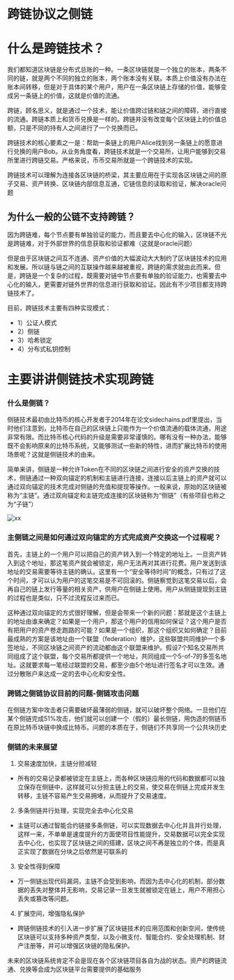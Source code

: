 # 跨链协议之侧链

# 什么是跨链技术？

我们都知道区块链是分布式总账的一种。一条区块链就是一个独立的账本，两条不同的链，就是两个不同的独立的账本，两个账本没有关联。本质上价值没有办法在账本间转移，但是对于具体的某个用户，用户在一条区块链上存储的价值，能够变成另一条链上的价值，这就是价值的流通。

跨链，顾名思义，就是通过一个技术，能让价值跨过链和链之间的障碍，进行直接的流通。跨链本质上和货币兑换是一样的。跨链并没有改变每个区块链上的价值总额，只是不同的持有人之间进行了一个兑换而已。

跨链技术的核心要素之一是：帮助一条链上的用户Alice找到另一条链上的愿意进行兑换的用户Bob。从业务角度看，跨链技术就是一个交易所，让用户能够到交易所里进行跨链交易。严格来说，币币交易所就是一个跨链技术的实现。


跨链技术可以理解为连接各区块链的桥梁，其主要应用在于实现各区块链之间的原子交易、资产转换、区块链内部信息互通，它链信息的读取和验证，解决oracle问题

## 为什么一般的公链不支持跨链？
因为跨链难，每个节点要有单独验证的能力，而且要去中心化的输入，区块链不光是跨链难，对于外部世界的信息获取和验证都难（这就是oracle问题）



但是由于区块链之间互不连通、资产价值的大幅波动大大制约了区块链技术的应用和发展。所以链与链之间的互联操作越来越被重视，跨链的需求就由此而来。但是，跨链是一个复杂的过程，既需要对链中节点要有单独的验证能力，也需要去中心化的输入，更需要对链外世界的信息进行获取和验证。因此有不少项目都支持跨链技术了。

目前，跨链技术主要有四种实现模式：

 - 1）公证人模式
 - 2）侧链
 - 3）哈希锁定
 - 4）分布式私钥控制

# 主要讲讲侧链技术实现跨链

### 什么是侧链？


侧链技术最初由比特币的核心开发者于2014年在论文sidechains.pdf里提出，当时他们注意到，比特币在自己的区块链上只能作为一个价值流通的载体流通，用途非常有限。而比特币核心代码的升级是需要非常谨慎的。哪有没有一种办法，能够既不会影响原来的比特币系统，又能够测试一些新的特性，进而扩展比特币的使用场景呢？这就是侧链技术的由来。

简单来讲，侧链是一种允许Token在不同的区块链之间进行安全的资产交换的技术，侧链通过一种双向锚定的机制和主链进行连接，连接以后主链上的资产就可以通过双向锚定的技术完成对侧链的充值和提现等操作。一般来说，原始的区块链被称为“主链”。通过双向锚定和主链完成连接的区块链称为“侧链”（有些项目也称之为“子链”）

![xx](https://bihu2001.oss-cn-shanghai.aliyuncs.com/img/9f9183ecf9e16d82a44cbc48334e469d.png?x-oss-process=style/size_lg)

### 主侧链之间是如何通过双向锚定的方式完成资产交换这一个过程呢？

首先，主链上的一个用户可以把自己的资产转入到一个特定的地址上。一旦资产转入到这个地址，那这笔资产就会被锁定，用户无法再对其进行花费。用户发送到该地址的交易需要等待主链的确认。这里有一个“安全等待时间”的概念，只有过了这个时间，才可以认为用户的这笔交易是不可回滚的。侧链察觉到这笔交易以后，会再自己的链上发行等量的相关资产，供用户在侧链上使用。用户从侧链提现到主链的过程也是类似，只不过流程反过来而已。


这种通过双向锚定的方式很好理解，但是会带来一个新的问题：那就是这个主链上的地址由谁来确定？如果是一个用户，那这个用户的信用如何保证？这个用户是否有把用户的资产卷走跑路的可能？如果是一个组织，那这个组织又如何确定？目前最成熟的方案是该地址由一个联盟（federation）维护，这些联盟共同维护一个多签地址，不同区块链之间资产的流动都由这个联盟来维护。假设7个知名交易所共同组成了这个联盟，每个交易所都提供一个地址，共同组成一个5-of-7的多签名地址。这就要求每一笔经过联盟的交易，都至少由5个地址进行签名才可以生效。通过分散账户来达成一定的去中心化和安全性。

### 跨链之侧链协议目前的问题-侧链攻击问题

在侧链方案中攻击者只需要破坏最薄弱的侧链，就可以破坏整个网络。一旦他们在某个侧链完成51%攻击，他们就可以创建一个（假的）最长侧链，用伪造的侧链币在原比特币块链中换成比特币。问题的本质在于，侧链们不共享同一个公共块历史

### 侧链的未来展望

1. 交易速度加快，主链分担减轻

  - 所有的交易记录都被锁定在主链上，而各种区块链应用的代码和数据都可以独立保存在侧链中，这样就可以分担主链上的交易，使交易在侧链上完成并发生转移，主链不容易产生交易拥堵，从而提升了交易速度。

2. 多条侧链并行处理，实现完全去中心化交易

  - 主链可以通过智能合约链接多条侧链，可以实现数据去中心化并且并行处理，这样一来，不单单是速度提升的方面使项目性能提升，交易数据可以完全实现去中心化，也实现了区块链之间的搭建，区块之间不再是独立的个体，而是真正实现了数据在分块之后依然是可联系的
  
3. 安全性得到保障

  - 万一侧链出现代码漏洞，主链不会受到影响，而因为去中心化的机制，部分数据的丢失对整体并无影响，交易记录一旦发生就被锁定在链上，用户不用担心丢失或篡改等问题。
  
4. 扩展空间，增强隐私保护

  - 跨链侧链技术的引入进一步扩展了区块链技术的应用范围和创新空间，使传统区块链可以支持多种资产类型，以及小微支付、智能合约、安全处理机制、财产注册等，并可以增强区块链的隐私保护。

未来的区块链系统肯定不会是现在各个区块链项目各自为战的状态。资产的跨链流通、兑换等会成为区块链平台需要提供的基础服务
